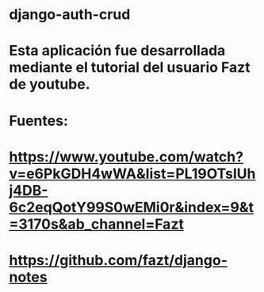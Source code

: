 # django-auth-crud
# Esta aplicación fue desarrollada mediante el tutorial del usuario Fazt de youtube.
# Fuentes:
# https://www.youtube.com/watch?v=e6PkGDH4wWA&list=PL19OTsIUhj4DB-6c2eqQotY99S0wEMi0r&index=9&t=3170s&ab_channel=Fazt
# https://github.com/fazt/django-notes
